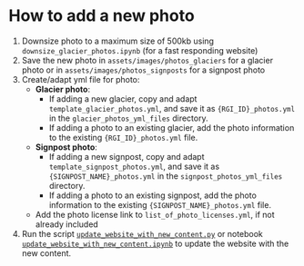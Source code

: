 # How to add a new photo

1. Downsize photo to a maximum size of 500kb using `downsize_glacier_photos.ipynb` (for a fast responding website)
2. Save the new photo in `assets/images/photos_glaciers` for a glacier photo or in `assets/images/photos_signposts` for a signpost photo
3. Create/adapt yml file for photo:
    - **Glacier photo**:
        - If adding a new glacier, copy and adapt `template_glacier_photos.yml`, and save it as `{RGI_ID}_photos.yml` in the `glacier_photos_yml_files` directory.
        - If adding a photo to an existing glacier, add the photo information to the existing `{RGI_ID}_photos.yml` file.
    - **Signpost photo**:
        - If adding a new signpost, copy and adapt `template_signpost_photos.yml`, and save it as `{SIGNPOST_NAME}_photos.yml` in the `signpost_photos_yml_files` directory.
        - If adding a photo to an existing signpost, add the photo information to the existing `{SIGNPOST_NAME}_photos.yml` file.
    - Add the photo license link to `list_of_photo_licenses.yml`, if not already included
4. Run the script [`update_website_with_new_content.py`](../update_website_with_new_content.py) or notebook [`update_website_with_new_content.ipynb`](../update_website_with_new_content.ipynb) to update the website with the new content.